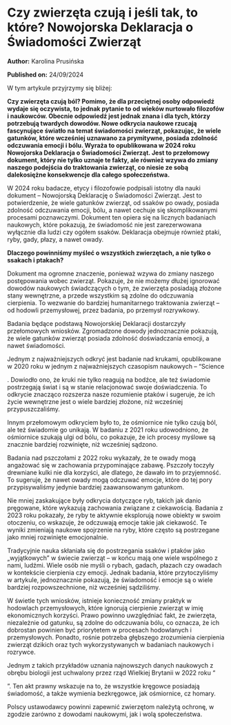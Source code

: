 # Czy zwierzęta czują i jeśli tak, to które? Nowojorska Deklaracja o Świadomości Zwierząt

**Author:** Karolina Prusińska

**Published on:** <span class="ml-10 mb-10">24/09/2024</span>

W tym artykule przyjrzymy się bliżej:

**Czy zwierzęta czują ból? Pomimo, że dla przeciętnej osoby odpowiedź wydaje się oczywista, to jednak pytanie to od wieków nurtowało filozofów i naukowców. Obecnie odpowiedź jest jednak znana i dla tych, którzy potrzebują twardych dowodów. Nowe odkrycia naukowe rzucają fascynujące światło na temat świadomości zwierząt, pokazując, że wiele gatunków, które wcześniej uznawano za prymitywne, posiada zdolność odczuwania emocji i bólu. Wyraża to opublikowana w 2024 roku Nowojorska Deklaracja o Świadomości Zwierząt. Jest to przełomowy dokument, który nie tylko uznaje te fakty, ale również wzywa do zmiany naszego podejścia do traktowania zwierząt, co niesie ze sobą dalekosiężne konsekwencje dla całego społeczeństwa.**

W 2024 roku badacze, etycy i filozofowie podpisali istotny dla nauki dokument – Nowojorską Deklarację o Świadomości Zwierząt. Jest to potwierdzenie, że wiele gatunków zwierząt, od ssaków po owady, posiada zdolność odczuwania emocji, bólu, a nawet cechuje się skomplikowanymi procesami poznawczymi. Dokument ten opiera się na licznych badaniach naukowych, które pokazują, że świadomość nie jest zarezerwowana wyłącznie dla ludzi czy ogółem ssaków. Deklaracja obejmuje również ptaki, ryby, gady, płazy, a nawet owady.

**Dlaczego powinniśmy myśleć o wszystkich zwierzętach, a nie tylko o ssakach i ptakach?**

Dokument ma ogromne znaczenie, ponieważ wzywa do zmiany naszego postępowania wobec zwierząt. Pokazuje, że nie możemy dłużej ignorować dowodów naukowych świadczących o tym, że zwierzęta posiadają złożone stany wewnętrzne, a przede wszystkim są zdolne do odczuwania cierpienia. To wezwanie do bardziej humanitarnego traktowania zwierząt – od hodowli przemysłowej, przez badania, po przemysł rozrywkowy.

Badania będące podstawą Nowojorskiej Deklaracji dostarczyły przełomowych wniosków. Zgromadzone dowody jednoznacznie pokazują, że wiele gatunków zwierząt posiada zdolność doświadczania emocji, a nawet świadomości.

Jednym z najważniejszych odkryć jest badanie nad krukami, opublikowane w 2020 roku w jednym z najważniejszych czasopism naukowych – “Science

. Dowiodło ono, że kruki nie tylko reagują na bodźce, ale też świadomie postrzegają świat i są w stanie relacjonować swoje doświadczenia. To odkrycie znacząco rozszerza nasze rozumienie ptaków i sugeruje, że ich życie wewnętrzne jest o wiele bardziej złożone, niż wcześniej przypuszczaliśmy.

Innym przełomowym odkryciem było to, że ośmiornice nie tylko czują ból, ale też świadomie go unikają. W badaniu z 2021 roku udowodniono, że ośmiornice szukają ulgi od bólu, co pokazuje, że ich procesy myślowe są znacznie bardziej rozwinięte, niż wcześniej sądzono.

Badania nad pszczołami z 2022 roku wykazały, że te owady mogą angażować się w zachowania przypominające zabawę. Pszczoły toczyły drewniane kulki nie dla korzyści, ale dlatego, że dawało im to przyjemność. To sugeruje, że nawet owady mogą odczuwać emocje, które do tej pory przypisywaliśmy jedynie bardziej zaawansowanym gatunkom.

Nie mniej zaskakujące były odkrycia dotyczące ryb, takich jak danio pręgowane, które wykazują zachowania związane z ciekawością. Badania z 2023 roku pokazały, że ryby te aktywnie eksplorują nowe obiekty w swoim otoczeniu, co wskazuje, że odczuwają emocje takie jak ciekawość. Te wyniki zmieniają naukowe spojrzenie na ryby, które często są postrzegane jako mniej rozwinięte emocjonalnie.

Tradycyjnie nauka skłaniała się do postrzegania ssaków i ptaków jako „wyjątkowych” w świecie zwierząt – w końcu mają one wiele wspólnego z nami, ludźmi. Wiele osób nie myśli o rybach, gadach, płazach czy owadach w kontekście cierpienia czy emocji. Jednak badania, które przytoczyliśmy w artykule, jednoznacznie pokazują, że świadomość i emocje są o wiele bardziej rozpowszechnione, niż wcześniej sądziliśmy.

W świetle tych wniosków, istnieje konieczność zmiany praktyk w hodowlach przemysłowych, które ignorują cierpienie zwierząt w imię ekonomicznych korzyści. Prawo powinno uwzględniać fakt, że zwierzęta, niezależnie od gatunku, są zdolne do odczuwania bólu, co oznacza, że ich dobrostan powinien być priorytetem w procesach hodowlanych i przemysłowych. Ponadto, rośnie potrzeba głębszego zrozumienia cierpienia zwierząt dzikich oraz tych wykorzystywanych w badaniach naukowych i rozrywce.

Jednym z takich przykładów uznania najnowszych danych naukowych z obrębu biologii jest uchwalony przez rząd Wielkiej Brytanii w 2022 roku “

”. Ten akt prawny wskazuje na to, że wszystkie kręgowce posiadają świadomość, a także wymienia bezkręgowce, jak ośmiornice, cz homary.

Polscy ustawodawcy powinni zapewnić zwierzętom należytą ochronę, w zgodzie zarówno z dowodami naukowymi, jak i wolą społeczeństwa.

